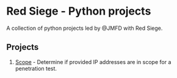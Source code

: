 # Red Siege - Python projects
A collection of python projects led by @JMFD with Red Siege.

## Projects 
1. [Scope](scope/README.md) - Determine if provided IP addresses are in scope for a penetration test.
